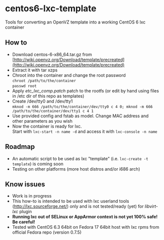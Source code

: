 centos6-lxc-template
====================

Tools for converting an OpenVZ template into a working CentOS 6 lxc container

How to
-------------

* Download centos-6-x86_64.tar.gz from [http://wiki.openvz.org/Download/template/precreated](http://wiki.openvz.org/Download/template/precreated)
* Extract it with tar xzps
* Chroot into the container and change the root password  
`chroot /path/to/the/container`  
`passwd root`
* Apply *etc\_lxc\_comp.patch* patch to the rootfs (or edit by hand using files in /etc dir of this repo as templates)
* Create /dev/tty0 and /dev/tty1  
`mknod -m 666 /path/to/the/container/dev/tty0 c 4 0; mknod -m 666 /path/to/the/container/dev/tty1 c 4 1`
* Use provided config and fstab as model. Change MAC address and other parameters as you wish
* Now the container is ready for lxc.  
Start with `lxc-start -n name -d` and access it with `lxc-console -n name`

Roadmap
-------------
* An automatic script to be used as lxc "template" (i.e. `lxc-create -t template`) is coming soon
* Testing on other platforms (more host distros and/or i686 arch)

Know issues
-------------
* Work is in progress
* This how-to is intended to be used with lxc userland tools (http://lxc.sourceforge.net/) only and is not tested/ready (yet) for *libvirt-lxc* plugin
* **Running lxc out of SELinux or AppArmor context is not yet 100% safe! Be careful!**
* Tested with CentOS 6.3 64bit on Fedora 17 64bit host with lxc rpms from official Fedora repo (version 0.7.5)
